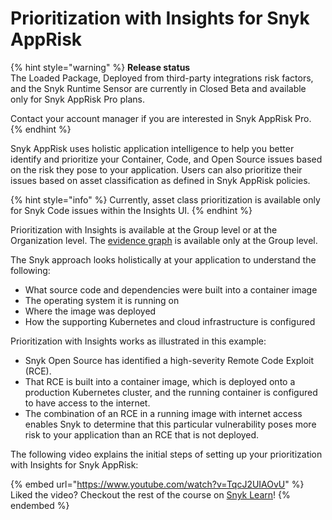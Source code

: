 # Prioritization with Insights for Snyk AppRisk

{% hint style="warning" %}
**Release status** \
The Loaded Package, Deployed from third-party integrations risk factors, and the Snyk Runtime Sensor are currently in Closed Beta and available only for Snyk AppRisk Pro plans.&#x20;

Contact your account manager if you are interested in Snyk AppRisk Pro.
{% endhint %}

Snyk AppRisk uses holistic application intelligence to help you better identify and prioritize your Container, Code, and Open Source issues based on the risk they pose to your application. Users can also prioritize their issues based on asset classification as defined in Snyk AppRisk policies.&#x20;

{% hint style="info" %}
Currently, asset class prioritization is available only for Snyk Code issues within the Insights UI.
{% endhint %}

Prioritization with Insights is available at the Group level or at the Organization level. The [evidence graph](using-the-insights-ui/evidence-graph.md) is available only at the Group level.

The Snyk approach looks holistically at your application to understand the following:

* What source code and dependencies were built into a container image
* The operating system it is running on
* Where the image was deployed
* How the supporting Kubernetes and cloud infrastructure is configured

Prioritization with Insights works as illustrated in this example:

* Snyk Open Source has identified a high-severity Remote Code Exploit (RCE).&#x20;
* That RCE is built into a container image, which is deployed onto a production Kubernetes cluster, and the running container is configured to have access to the internet.&#x20;
* The combination of an RCE in a running image with internet access enables Snyk to determine that this particular vulnerability poses more risk to your application than an RCE that is not deployed.

The following video explains the initial steps of setting up your prioritization with Insights for Snyk AppRisk:

{% embed url="https://www.youtube.com/watch?v=TqcJ2UIAOvU" %}
Liked the video? Checkout the rest of the course on [Snyk Learn](https://learn.snyk.io/catalog/?type=product-training\&topics=AppRisk)!
{% endembed %}
